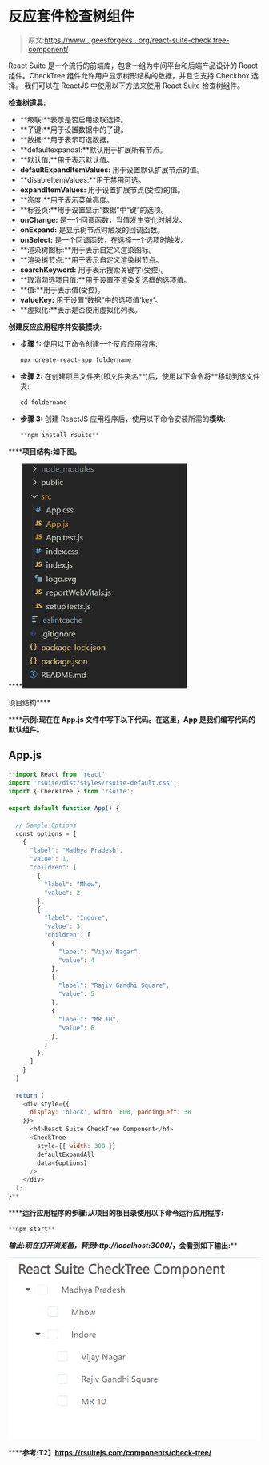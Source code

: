 # 反应套件检查树组件

> 原文:[https://www . geesforgeks . org/react-suite-check tree-component/](https://www.geeksforgeeks.org/react-suite-checktree-component/)

React Suite 是一个流行的前端库，包含一组为中间平台和后端产品设计的 React 组件。CheckTree 组件允许用户显示树形结构的数据，并且它支持 Checkbox 选择。  我们可以在 ReactJS 中使用以下方法来使用 React Suite 检查树组件。

**检查树道具:**

*   **级联:**表示是否启用级联选择。
*   **子键:**用于设置数据中的子键。
*   **数据:**用于表示可选数据。
*   **defaultexpandal:**默认用于扩展所有节点。
*   **默认值:**用于表示默认值。
*   **defaultExpandItemValues:** 用于设置默认扩展节点的值。
*   **disableItemValues:**用于禁用可选。
*   **expandItemValues:** 用于设置扩展节点(受控)的值。
*   **高度:**用于表示菜单高度。
*   **标签页:**用于设置显示“数据”中“键”的选项。
*   **onChange:** 是一个回调函数，当值发生变化时触发。
*   **onExpand:** 是显示树节点时触发的回调函数。
*   **onSelect:** 是一个回调函数，在选择一个选项时触发。
*   **渲染树图标:**用于表示自定义渲染图标。
*   **渲染树节点:**用于表示自定义渲染树节点。
*   **searchKeyword:** 用于表示搜索关键字(受控)。
*   **取消勾选项目值:**用于设置不渲染复选框的选项值。
*   **值:**用于表示值(受控)。
*   **valueKey:** 用于设置“数据”中的选项值‘key’。
*   **虚拟化:**表示是否使用虚拟化列表。

**创建反应应用程序并安装模块:**

*   **步骤 1:** 使用以下命令创建一个反应应用程序:

    ```jsx
    npx create-react-app foldername
    ```

*   **步骤 2:** 在创建项目文件夹(即文件夹名**)后，使用以下命令将**移动到该文件夹:

    ```jsx
    cd foldername
    ```

*   **步骤 3:** 创建 ReactJS 应用程序后，使用以下命令安装所需的****模块:****

    ```jsx
    **npm install rsuite**
    ```

******项目结构:**如下图。****

****![](img/f04ae0d8b722a9fff0bd9bd138b29c23.png)

项目结构**** 

******示例:**现在在 **App.js** 文件中写下以下代码。在这里，App 是我们编写代码的默认组件。****

## ****App.js****

```jsx
**import React from 'react'
import 'rsuite/dist/styles/rsuite-default.css';
import { CheckTree } from 'rsuite';

export default function App() {

  // Sample Options
  const options = [
    {
      "label": "Madhya Pradesh",
      "value": 1,
      "children": [
        {
          "label": "Mhow",
          "value": 2
        },
        {
          "label": "Indore",
          "value": 3,
          "children": [
            {
              "label": "Vijay Nagar",
              "value": 4
            },
            {
              "label": "Rajiv Gandhi Square",
              "value": 5
            },
            {
              "label": "MR 10",
              "value": 6
            },
          ]
        },
      ]
    }
  ]

  return (
    <div style={{
      display: 'block', width: 600, paddingLeft: 30
    }}>
      <h4>React Suite CheckTree Component</h4>
      <CheckTree
        style={{ width: 300 }}
        defaultExpandAll
        data={options}
      />
    </div>
  );
}**
```

******运行应用程序的步骤:**从项目的根目录使用以下命令运行应用程序:****

```jsx
**npm start**
```

******输出:**现在打开浏览器，转到***http://localhost:3000/***，会看到如下输出:****

****![](img/04def73f1249f4d3a8fd19f2bebdcfc5.png)****

******参考:**T2】https://rsuitejs.com/components/check-tree/****